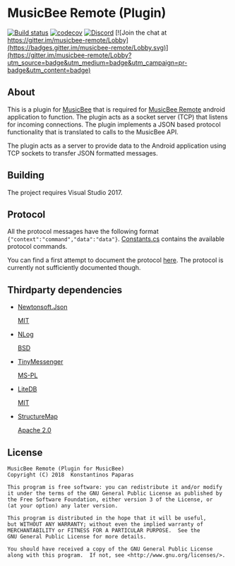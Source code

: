 # MusicBee Remote (Plugin)

[![Build status](https://ci.appveyor.com/api/projects/status/awvi78psj8gtay89/branch/master?svg=true)](https://ci.appveyor.com/project/kelsos/plugin/branch/master)
[![codecov](https://codecov.io/gh/musicbeeremote/plugin/branch/master/graph/badge.svg)](https://codecov.io/gh/musicbeeremote/plugin)
[![Discord](https://img.shields.io/discord/420977901215678474.svg?style=popout)](https://discordapp.com/invite/rceTb57)
[![Join the chat at https://gitter.im/musicbee-remote/Lobby](https://badges.gitter.im/musicbee-remote/Lobby.svg)](https://gitter.im/musicbee-remote/Lobby?utm_source=badge&utm_medium=badge&utm_campaign=pr-badge&utm_content=badge)


## About

This is a plugin for [MusicBee](http://getmusicbee.com/) that is required for [MusicBee Remote](https://github.com/musicbeeremote/android-app) android application to function. The plugin acts as a socket server (TCP) that listens for incoming connections. The plugin implements a JSON based protocol functionality that is translated to calls to the MusicBee API.

The plugin acts as a server to provide data to the Android application using TCP sockets to transfer JSON formatted
messages.

## Building

The project requires Visual Studio 2017.

## Protocol

All the protocol messages have the following format ``{"context":"command","data":"data"}``.
[Constants.cs](https://github.com/musicbeeremote/plugin/blob/master/mbrc-core/Core/Network/Constants.cs) 
contains the available protocol commands. 
 
You can find a first attempt to document the protocol [here](https://github.com/musicbeeremote/plugin/blob/master/PROTOCOL.md).
The protocol is currently not sufficiently documented though.
 
## Thirdparty dependencies

*   [Newtonsoft.Json](https://github.com/JamesNK/Newtonsoft.Json)
    
    [MIT](https://github.com/JamesNK/Newtonsoft.Json/blob/master/LICENSE.md)

*   [NLog](https://github.com/NLog/NLog)

    [BSD](https://github.com/NLog/NLog/blob/master/LICENSE.txt)

*   [TinyMessenger](https://github.com/grumpydev/TinyMessenger)

    [MS-PL](https://github.com/grumpydev/TinyMessenger/blob/master/licence.txt)

*   [LiteDB](https://github.com/mbdavid/LiteDB)

    [MIT](https://github.com/mbdavid/LiteDB/blob/master/LICENSE)

*   [StructureMap](https://github.com/structuremap/structuremap/)

    [Apache 2.0](https://github.com/structuremap/structuremap/blob/master/LICENSE.TXT)

## License

    MusicBee Remote (Plugin for MusicBee)
    Copyright (C) 2018  Konstantinos Paparas

    This program is free software: you can redistribute it and/or modify
    it under the terms of the GNU General Public License as published by
    the Free Software Foundation, either version 3 of the License, or
    (at your option) any later version.

    This program is distributed in the hope that it will be useful,
    but WITHOUT ANY WARRANTY; without even the implied warranty of
    MERCHANTABILITY or FITNESS FOR A PARTICULAR PURPOSE.  See the
    GNU General Public License for more details.

    You should have received a copy of the GNU General Public License
    along with this program.  If not, see <http://www.gnu.org/licenses/>.
